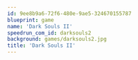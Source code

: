 ```yaml
---
id: 9ee8b9a6-72f6-480e-9ae5-324670155787
blueprint: game
name: 'Dark Souls II'
speedrun_com_id: darksouls2
background: games/darksouls2.jpg
title: 'Dark Souls II'
---
```

